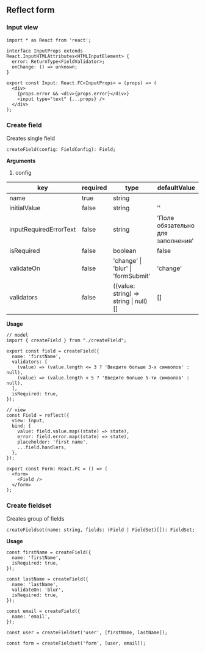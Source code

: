 ## Reflect form

### Input view

```tsx
import * as React from 'react';

interface InputProps extends React.InputHTMLAttributes<HTMLInputElement> {
  error: ReturnType<FieldValidator>;
  onChange: () => unknown;
}

export const Input: React.FC<InputProps> = (props) => (
  <div>
    {props.error && <div>{props.error}</div>}
    <input type="text" {...props} />
  </div>
);
```

### Create field

Creates single field

```
createField(config: FieldConfig): Field;
```
**Arguments**

1. config

| key                    | required | type                                  | defaultValue                      |
|------------------------|----------|---------------------------------------|-----------------------------------|
| name                   | true     | string                                |                                   |
| initialValue           | false    | string                                | ''                                |
| inputRequiredErrorText | false    | string                                | 'Поле обязательно для заполнения' |
| isRequired             | false    | boolean                               | false                             |
| validateOn             | false    | 'change' \| 'blur' \| 'formSubmit'    | 'change'                          |
| validators             | false    | ((value: string) => string \| null)[] | []                                |


**Usage**

```tsx
// model
import { createField } from "./createField";

export const field = createField({
  name: 'firstName',
  validators: [
    (value) => (value.length <= 3 ? 'Введите больше 3-х символов' : null),
    (value) => (value.length < 5 ? 'Введите больше 5-ти символов' : null),
  ],
  isRequired: true,
});

// view
const Field = reflect({
  view: Input,
  bind: {
    value: field.value.map((state) => state),
    error: field.error.map((state) => state),
    placeholder: 'first name',
    ...field.handlers,
  },
});

export const Form: React.FC = () => (
  <form>
    <Field />
  </form>
);
```


### Create fieldset

Creates group of fields

```
createFieldset(name: string, fields: (Field | FieldSet)[]): FieldSet;
```

**Usage**

```tsx
const firstName = createField({
  name: 'firstName',
  isRequired: true,
});

const lastName = createField({
  name: 'lastName',
  validateOn: 'blur',
  isRequired: true,
});

const email = createField({
  name: 'email',
});

const user = createFieldset('user', [firstName, lastName]);

const form = createFieldset('form', [user, email]);
```

